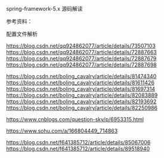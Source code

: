 spring-framework-5.x 源码解读

参考资料：

配置文件解析

https://blog.csdn.net/qq924862077/article/details/73507103
https://blog.csdn.net/qq924862077/article/details/72887663
https://blog.csdn.net/qq924862077/article/details/72887679
https://blog.csdn.net/qq924862077/article/details/72887698


https://blog.csdn.net/boling_cavalry/article/details/81474340
https://blog.csdn.net/boling_cavalry/article/details/81611426
https://blog.csdn.net/boling_cavalry/article/details/81697314
https://blog.csdn.net/boling_cavalry/article/details/82083889
https://blog.csdn.net/boling_cavalry/article/details/82193692
https://blog.csdn.net/boling_cavalry/article/details/82250986

https://www.cnblogs.com/question-sky/p/6953315.html



https://www.sohu.com/a/166804449_714863

https://blog.csdn.net/f641385712/article/details/85067006
https://blog.csdn.net/f641385712/article/details/89518940